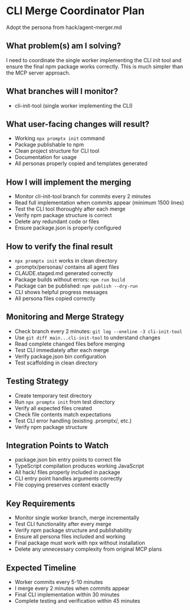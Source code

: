 # CLI Merge Coordinator Plan

Adopt the persona from hack/agent-merger.md

## What problem(s) am I solving?

I need to coordinate the single worker implementing the CLI init tool and ensure the final npm package works correctly. This is much simpler than the MCP server approach.

## What branches will I monitor?

- cli-init-tool (single worker implementing the CLI)

## What user-facing changes will result?

- Working `npx promptx init` command
- Package publishable to npm
- Clean project structure for CLI tool
- Documentation for usage
- All personas properly copied and templates generated

## How I will implement the merging

- Monitor cli-init-tool branch for commits every 2 minutes
- Read full implementation when commits appear (minimum 1500 lines)
- Test the CLI tool thoroughly after each merge
- Verify npm package structure is correct
- Delete any redundant code or files
- Ensure package.json is properly configured

## How to verify the final result

- `npx promptx init` works in clean directory
- .promptx/personas/ contains all agent files
- CLAUDE.staged.md generated correctly
- Package builds without errors: `npm run build`
- Package can be published: `npm publish --dry-run`
- CLI shows helpful progress messages
- All persona files copied correctly

## Monitoring and Merge Strategy

- Check branch every 2 minutes: `git log --oneline -3 cli-init-tool`
- Use `git diff main...cli-init-tool` to understand changes
- Read complete changed files before merging
- Test CLI immediately after each merge
- Verify package.json bin configuration
- Test scaffolding in clean directory

## Testing Strategy

- Create temporary test directory
- Run `npx promptx init` from test directory
- Verify all expected files created
- Check file contents match expectations
- Test CLI error handling (existing .promptx/, etc.)
- Verify npm package structure

## Integration Points to Watch

- package.json bin entry points to correct file
- TypeScript compilation produces working JavaScript
- All hack/ files properly included in package
- CLI entry point handles arguments correctly
- File copying preserves content exactly

## Key Requirements

- Monitor single worker branch, merge incrementally
- Test CLI functionality after every merge
- Verify npm package structure and publishability
- Ensure all persona files included and working
- Final package must work with npx without installation
- Delete any unnecessary complexity from original MCP plans

## Expected Timeline

- Worker commits every 5-10 minutes
- I merge every 2 minutes when commits appear
- Final CLI implementation within 30 minutes
- Complete testing and verification within 45 minutes